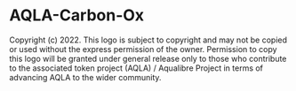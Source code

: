 # AQLA-Carbon-Ox
Copyright (c) 2022. 
This logo is subject to copyright and may not be copied or used without the express permission of the owner. 
Permission to copy this logo will be granted under general release only to those who contribute to the associated token project (AQLA) / Aqualibre Project in 
terms of advancing AQLA to the wider community.

